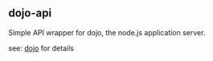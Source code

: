 dojo-api
--------
Simple API wrapper for dojo, the node.js application server.

see: [dojo](https://github.com/dcodeIO/dojo) for details
